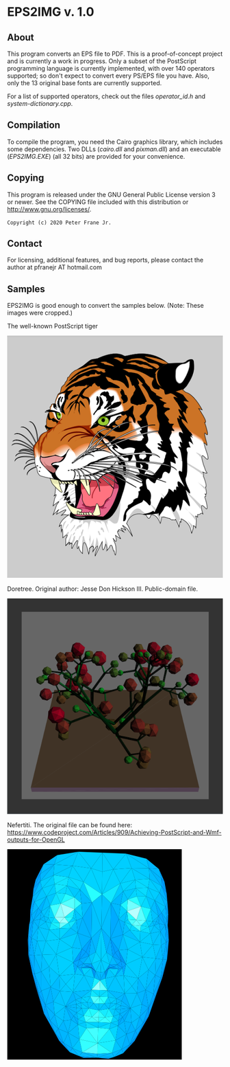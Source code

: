 # EPS2IMG v. 1.0


## About

This program converts an EPS file to PDF. This is a proof-of-concept project and is currently a work in progress.
Only a subset of the PostScript programming language is currently implemented, with over 140 operators supported; so don't expect to 
convert every PS/EPS file you have. Also, only the 13 original base fonts are currently supported.

For a list of supported operators, check out the files _operator_id.h_ and _system-dictionary.cpp_.


## Compilation

To compile the program, you need the Cairo graphics library, which includes some dependencies. Two DLLs (_cairo.dll_ and _pixman.dll_) and an executable (_EPS2IMG.EXE_) 
(all 32 bits) are provided for your convenience.


## Copying

This program is released under the GNU General Public License
version 3 or newer. See the COPYING file included with this distribution or
<http://www.gnu.org/licenses/>.

	Copyright (c) 2020 Peter Frane Jr.

## Contact

For licensing, additional features, and bug reports, please contact the author at pfranejr AT hotmail.com

## Samples

EPS2IMG is good enough to convert the samples below. (Note: These images were cropped.)

The well-known PostScript tiger

<img src="samples/tiger.png"/>

Doretree. Original author: Jesse Don Hickson III. Public-domain file.

<img src="samples/dore.png"/>

Nefertiti. The original file can be found here: <https://www.codeproject.com/Articles/909/Achieving-PostScript-and-Wmf-outputs-for-OpenGL>

<img src="samples/nefertiti_flat.png"/>


